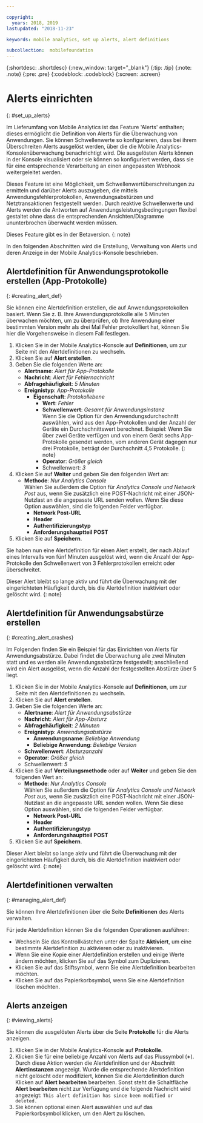 ```yaml
---

copyright:
  years: 2018, 2019
lastupdated: "2018-11-23"

keywords: mobile analytics, set up alerts, alert definitions

subcollection:  mobilefoundation
---
```


{:shortdesc: .shortdesc}
{:new_window: target="_blank"}
{:tip: .tip}
{:note: .note}
{:pre: .pre}
{:codeblock: .codeblock}
{:screen: .screen}

# Alerts einrichten
{: #set_up_alerts}

Im Lieferumfang von Mobile Analytics ist das Feature 'Alerts' enthalten; dieses ermöglicht die Definition von Alerts für die Überwachung von Anwendungen. Sie können Schwellenwerte so konfigurieren, dass bei ihrem Überschreiten Alerts ausgelöst werden, über die die Mobile Analytics-Konsolenüberwachung benachrichtigt wird. Die ausgelösten Alerts können in der Konsole visualisiert oder sie können so konfiguriert werden, dass sie für eine entsprechende Verarbeitung an einen angepassten Webhook weitergeleitet werden.

Dieses Feature ist eine Möglichkeit, um Schwellenwertüberschreitungen zu ermitteln und darüber Alerts auszugeben, die mittels Anwendungsfehlerprotokollen, Anwendungsabstürzen und Netztransaktionen festgestellt werden. Durch reaktive Schwellenwerte und Alerts werden die Antworten auf Anwendungsleistungsbedingungen flexibel gestaltet ohne dass die entsprechenden Ansichten/Diagramme ununterbrochen überwacht werden müssen.

Dieses Feature gibt es in der Betaversion.
{: note}

In den folgenden Abschnitten wird die Erstellung, Verwaltung von Alerts und deren Anzeige in der Mobile Analytics-Konsole beschrieben.

## Alertdefinition für Anwendungsprotokolle erstellen (App-Protokolle)
{: #creating_alert_def}

Sie können eine Alertdefinition erstellen, die auf Anwendungsprotokollen basiert.  Wenn Sie z. B. Ihre Anwendungsprotokolle alle 5 Minuten überwachen möchten, um zu überprüfen, ob Ihre Anwendung einer bestimmten Version mehr als drei Mal Fehler protokolliert hat, können Sie hier die Vorgehensweise in diesem Fall festlegen.

1.  Klicken Sie in der Mobile Analytics-Konsole auf **Definitionen**, um zur Seite mit den Alertdefinitionen zu wechseln.
2.  Klicken Sie auf **Alert erstellen**.
3.  Geben Sie die folgenden Werte an:
    * **Alertname**: *Alert für App-Protokolle*
    * **Nachricht**: *Alert für Fehlernachricht*
    * **Abfragehäufigkeit**: *5 Minuten*
    * **Ereignistyp**: *App-Protokolle*
        * **Eigenschaft**: *Protokollebene*
            * **Wert**: *Fehler*
            * **Schwellenwert**: *Gesamt für Anwendungsinstanz*<br/>
              Wenn Sie die Option für den Anwendungsdurchschnitt auswählen, wird aus den App-Protokollen und der Anzahl der Geräte ein Durchschnittswert berechnet. Beispiel: Wenn Sie über zwei Geräte verfügen und von einem Gerät sechs App-Protokolle gesendet werden, vom anderen Gerät dagegen nur drei Protokolle, beträgt der Durchschnitt 4,5 Protokolle.
              {: note}
            * **Operator**: *Größer gleich*
            * Schwellenwert: *3*
4.  Klicken Sie auf **Weiter** und geben Sie den folgenden Wert an:
    * **Methode**: *Nur Analytics Console*<br/>
      Wählen Sie außerdem die Option für *Analytics Console und Network Post* aus, wenn Sie zusätzlich eine POST-Nachricht mit einer JSON-Nutzlast an die angepasste URL senden wollen. Wenn Sie diese Option auswählen, sind die folgenden Felder verfügbar.
      * **Network Post-URL**
      * **Header**
      * **Authentifizierungstyp**
      * **Anforderungshauptteil POST**
5. Klicken Sie auf **Speichern**.  

Sie haben nun eine Alertdefinition für einen Alert erstellt, der nach Ablauf eines Intervalls von fünf Minuten ausgelöst wird, wenn die Anzahl der App-Protokolle den Schwellenwert von 3 Fehlerprotokollen erreicht oder überschreitet.

Dieser Alert bleibt so lange aktiv und führt die Überwachung mit der eingerichteten Häufigkeit durch, bis die Alertdefinition inaktiviert oder gelöscht wird.
{: note}

## Alertdefinition für Anwendungsabstürze erstellen
{: #creating_alert_crashes}

Im Folgenden finden Sie ein Beispiel für das Einrichten von Alerts für Anwendungsabstürze. Dabei findet die Überwachung alle zwei Minuten statt und es werden alle Anwendungsabstürze festgestellt; anschließend wird ein Alert ausgelöst, wenn die Anzahl der festgestellten Abstürze über 5 liegt.

1.  Klicken Sie in der Mobile Analytics-Konsole auf **Definitionen**, um zur Seite mit den Alertdefinitionen zu wechseln.
2.  Klicken Sie auf **Alert erstellen**.
3.  Geben Sie die folgenden Werte an:
    * **Alertname**: *Alert für Anwendungsabstürze*
    * **Nachricht**: *Alert für App-Absturz*
    * **Abfragehäufigkeit**: *2 Minuten*
    * **Ereignistyp**: *Anwendungsabstürze*
        * **Anwendungsname**: *Beliebige Anwendung*
        * **Beliebige Anwendung**: *Beliebige Version*
    * **Schwellenwert**: *Absturzanzahl*
    * **Operator**: *Größer gleich*
    * Schwellenwert: *5*
4.  Klicken Sie auf **Verteilungsmethode** oder auf **Weiter** und geben Sie den folgenden Wert an:
    * **Methode**: *Nur Analytics Console*<br/>
      Wählen Sie außerdem die Option für *Analytics Console und Network Post* aus, wenn Sie zusätzlich eine POST-Nachricht mit einer JSON-Nutzlast an die angepasste URL senden wollen. Wenn Sie diese Option auswählen, sind die folgenden Felder verfügbar.
      * **Network Post-URL**
      * **Header**
      * **Authentifizierungstyp**
      * **Anforderungshauptteil POST**
5. Klicken Sie auf **Speichern**.  

Dieser Alert bleibt so lange aktiv und führt die Überwachung mit der eingerichteten Häufigkeit durch, bis die Alertdefinition inaktiviert oder gelöscht wird.
{: note}

## Alertdefinitionen verwalten
{: #managing_alert_def}

Sie können Ihre Alertdefinitionen über die Seite **Definitionen** des Alerts verwalten.

Für jede Alertdefinition können Sie die folgenden Operationen ausführen:
* Wechseln Sie das Kontrollkästchen unter der Spalte **Aktiviert**, um eine bestimmte Alertdefinition zu aktivieren oder zu inaktivieren.
* Wenn Sie eine Kopie einer Alertdefinition erstellen und einige Werte ändern möchten, klicken Sie auf das Symbol zum Duplizieren.
* Klicken Sie auf das Stiftsymbol, wenn Sie eine Alertdefinition bearbeiten möchten.
* Klicken Sie auf das Papierkorbsymbol, wenn Sie eine Alertdefinition löschen möchten.

## Alerts anzeigen
{: #viewing_alerts}

Sie können die ausgelösten Alerts über die Seite **Protokolle** für die Alerts anzeigen.

1.  Klicken Sie in der Mobile Analytics-Konsole auf **Protokolle**.
2.  Klicken Sie für eine beliebige Anzahl von Alerts auf das Plussymbol (**+**). Durch diese Aktion werden die Alertdefinition und der Abschnitt **Alertinstanzen** angezeigt.
    Wurde die entsprechende Alertdefinition nicht gelöscht oder modifiziert, können Sie die Alertdefinition durch Klicken auf **Alert bearbeiten** bearbeiten. Sonst steht die Schaltfläche **Alert bearbeiten** nicht zur Verfügung und die folgende Nachricht wird angezeigt:
    `This alert definition has since been modified or deleted.`
3.  Sie können optional einen Alert auswählen und auf das Papierkorbsymbol klicken, um den Alert zu löschen.
